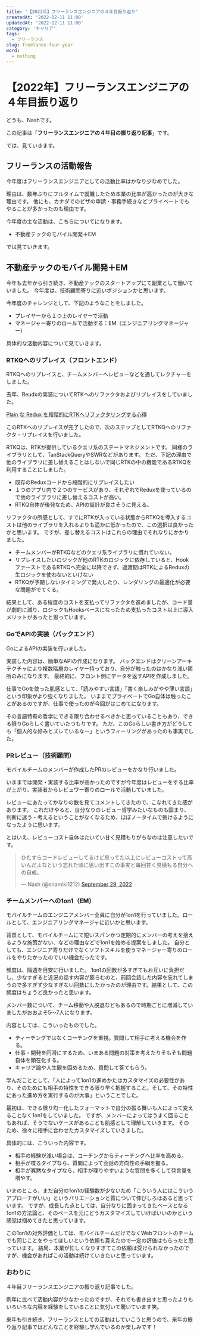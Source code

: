 ```yaml
---
title: '【2022年】フリーランスエンジニアの４年目振り返り'
createdAt: '2022-12-11 11:00'
updatedAt: '2022-12-11 11:00'
category: 'キャリア'
tags:
  - フリーランス
slug: freelance-four-year
word:
  - nothing
---
```


# 【2022年】フリーランスエンジニアの４年目振り返り

どうも、Nashです。

この記事は「**フリーランスエンジニアの４年目の振り返り記事**」です。

では、見ていきます。

## フリーランスの活動報告

今年度はフリーランスエンジニアとしての活動比率はかなり少なめでした。

理由は、数年ぶりにフルタイムで就職したため本業の比率が高かったのが大きな理由です。
他にも、カナダでのビザの申請・事務手続きなどプライベートでもやることが多かったのも理由です。

今年度の主な活動は、こちらについてになります。

- 不動産テックのモバイル開発＋EM

では見ていきます。

## 不動産テックのモバイル開発＋EM

今年も去年から引き続き、不動産テックのスタートアップにて副業として働いていました。
今年度は、技術顧問寄りに近いポジションかと思います。

今年度のチャレンジとして、下記のようなことをしました。
- プレイヤーから１つ上のレイヤーで活動
- マネージャー寄りのロールで活動する：EM（エンジニアリングマネージャー）

具体的な活動内容について見ていきます。

### RTKQへのリプレイス（フロントエンド）

RTKQへのリプレイスと、チームメンバーへレビューなどを通してレクチャーをしました。

去年、Reudxの実装についてRTKへのリファクタおよびリプレイスをしていました。

[Plain な Redux を段階的にRTKへリファクタリングする心得](/refactoring-redux-to-rtk)

このRTKへのリプレイスが完了したので、次のステップとしてRTKQへのリファクタ・リプレイスを行いました。

RTKQは、RTKが提供しているクエリ系のステートマネジメントです。
同様のライブラリとして、TanStackQueryやSWRなどがあります。
ただ、下記の理由で他のライブラリに差し替えることはしないで同じRTKの中の機能であるRTKQを利用することにしました。

- 既存のReduxコードから段階的にリプレイスしたい
- １つのアプリ内で２つのサービスがあり、それぞれでReduxを使っているので他のライブラリに差し替えるコストが高い。
- RTKQ自体が後発なため、APIの設計が良さそうに見える。

リファクタの所感として、すでにRTKが入っている状態からRTKQを導入するコストは他のライブラリを入れるよりも遥かに低かったので、この選択は良かったかと思います。
ですが、差し替えるコストはこれらの理由でそれなりにかかりました。

- チームメンバーがRTKQなどのクエリ系ライブラリに慣れていない。
- リプレイスしたいロジックが他のRTKのロジックに依存していると、Hook ファーストであるRTKQへ完全に以降できず、過渡期はRTKによるReduxの生ロジックを使わないといけない
- RTKQが予期しないタイミングで発火したり、レンダリングの最適化が必要な問題がでてくる。

結果として、ある程度のコストを支払ってリファクタを進めましたが、コード量が劇的に減り、ロジックもHooksベースになったため支払ったコスト以上に導入メリットがあったと思っています。

### GoでAPIの実装（バックエンド）

GoによるAPIの実装を行いました。

実装した内容は、簡単なAPIの作成になります。
バックエンドはクリーンアーキテクチャにより複数階層のレイヤー持っており、自分が触ったのはかなり浅い箇所のみになります。
最終的に、フロント側にデータを返すAPIを作成しました。

仕事でGoを使った肌感として、「読みやすい言語」「書く楽しみがやや薄い言語」という印象がより強くなりました。
いままでプライベートでGo自体は触ったことがあるのですが、仕事で使ったのが今回がはじめてになります。

その言語特有の哲学にできる限り合わせるべきかと思っていることもあり、できる限りGoらしく書いていたつもりです。
ただ、このGoらしい書き方がどうしても「個人的な好みとズレているなー」というフィーリングがあったのも事実でした。

### PRレビュー（技術顧問）

モバイルチームのメンバーが作成したPRのレビューをかなり行いました。

いままでは開発・実装する比率が高かったのですが今年度はレビューをする比率が上がり、実装者からレビュワー寄りのロールで活動していました。

レビューにあたってかなりの数を見てコメントしてきたので、こなれてきた感があります。
これだけやると、自分なりのレビュー哲学みたいなものも固まり、判断に迷う・考えるということがなくなるため、ほぼノータイムで捌けるようになったように思います。

とはいえ、レビューコスト自体はたいてい甘く見積もりがちなのは注意したいです。

<!-- Twitter -->
<blockquote class="twitter-tweet"><p lang="ja" dir="ltr">ひたすらコードレビューしてるけど思ってた以上にレビューコストって高いんだよなという忘れた頃に思い出すこの事実と毎回甘く見積もる自分への自戒。</p>&mdash; Nash (@snamiki1212) <a href="https://twitter.com/snamiki1212/status/1575326190399029249?ref_src=twsrc%5Etfw">September 29, 2022</a></blockquote> <script async src="https://platform.twitter.com/widgets.js" charset="utf-8"></script>
<!-- /Twitter -->

### チームメンバーへの1on1（EM）

モバイルチームのエンジニアメンバー全員に自分が1on1を行っていました。ロールとして、エンジニアリングマネージャに近いかと思います。

背景として、モバイルチームにて短いスパンかつ定期的にメンバーの考えを拾えるような施策がない、などの理由などで1on1を始める提案をしました。
自分としても、エンジニア寄りだけでなくソフトスキルを使うマネージャー寄りのロールをやりたかったのでいい機会だったです。

頻度は、隔週を目安に行いました。
1on1の回数が多すぎてもお互いに負担だし、少なすぎると近況の話す内容が膨らむのと、前回会話した内容を忘れてしまうので多すぎず少なすぎない回数にしたかったのが理由です。結果として、この頻度はちょうど良かったと思います。

メンバー数について、チーム移動や入脱退などもあるので時期ごとに増減していましたがおおよそ5〜7人になります。

内容としては、こういったものでした。
- ティーチングではなくコーチングを重視。質問して相手に考える機会を作る。
- 仕事・開発を円滑にするため、いまある問題の対策を考えたりそもそも問題自体を顕在化する。
- キャリア論や人生観を固めるため、質問して答てもらう。

学んだこととして、「人によって1on1の進めかたはカスタマイズの必要性があり、そのためにも相手の特性をできる限り早く把握すること。そして、その特性にあった進め方を実行するのが大事」ということでした。

最初は、できる限り均一化したフォーマットで自分の振る舞いも人によって変えることなく1on1をしていました。
ですが、メンバーによってはうまく回ることもあれば、そうでないケースがあることも肌感として理解していきます。
そのため、徐々に相手に合わせたカスタマイズしていきました。

具体的には、こういった内容です。
- 相手の経験が浅い場合は、コーチングからティーチングへ比率を高める。
- 相手が喋るタイプなら、質問によって会話の方向性の手綱を握る。
- 相手が寡黙なタイプなら、相手が喋りやすいような質問を多くして発言量を増やす。

いまのところ、まだ自分の1on1の経験数が少ないため「こういう人にはこういうアプローチがいい」というバリエーションと質について伸びしろはあると思っています。
ですが、成長した点としては、自分なりに固まってきたベースとなる1on1の方法論と、そのベースを元にどうカスタマイズしていけばいいのかという感覚は掴めてきたと思っています。

この1on1の対外評価としては、モバイルチームだけでなくWebフロントのチームでも同じことをやってほしいという依頼も貰えたので一定の評価はもらったと思っています。
結局、本業が忙しくなりすぎてこの依頼は受けられなかったのですが、機会があればこの活動は続けていきたいと思っています。

### おわりに

４年目フリーランスエンジニアの振り返り記事でした。

例年に比べて活動内容が少なかったのですが、それでも書き出すと思ったよりもいろいろな内容を経験をしていることに気付いて驚いています笑。

来年も引き続き、フリーランスとしての活動はしていこうと思うので、来年の振り返り記事ではどんなことを経験し学んでいるのか楽しみです！
